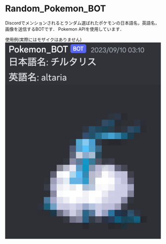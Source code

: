 # Random_Pokemon_BOT
Discordでメンションされるとランダム選ばれたポケモンの日本語名，英語名，画像を送信するBOTです．
Pokemon APIを使用しています．

使用例(実際にはモザイクはありません)
![sample image](sample.png)
